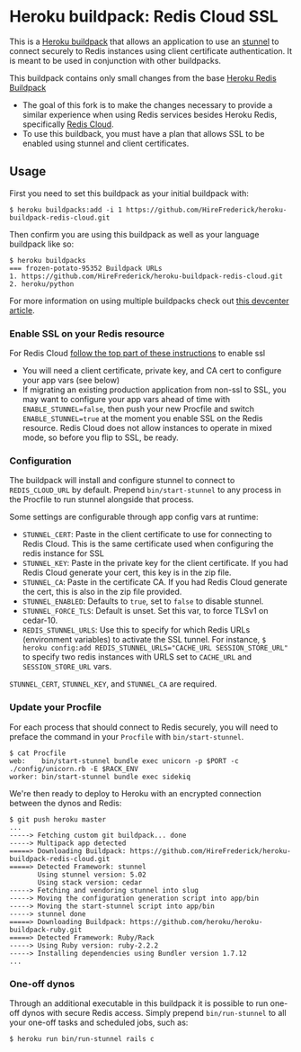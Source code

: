 # Heroku buildpack: Redis Cloud SSL

This is a [Heroku buildpack](http://devcenter.heroku.com/articles/buildpacks) that
allows an application to use an [stunnel](http://stunnel.org) to connect securely to
Redis instances using client certificate authentication. It is meant to be used in conjunction with other buildpacks.

This buildpack contains only small changes from the base [Heroku Redis Buildpack](https://github.com/heroku/heroku-buildpack-redis)
* The goal of this fork is to make the changes necessary to provide a similar experience when using Redis services
  besides Heroku Redis, specifically [Redis Cloud](https://redislabs.com/redis-cloud).
* To use this buildback, you must have a plan that allows SSL to be enabled using stunnel and client certificates.

## Usage

First you need to set this buildpack as your initial buildpack with:

```console
$ heroku buildpacks:add -i 1 https://github.com/HireFrederick/heroku-buildpack-redis-cloud.git
```

Then confirm you are using this buildpack as well as your language buildpack like so:

```console
$ heroku buildpacks
=== frozen-potato-95352 Buildpack URLs
1. https://github.com/HireFrederick/heroku-buildpack-redis-cloud.git
2. heroku/python
```

For more information on using multiple buildpacks check out [this devcenter article](https://devcenter.heroku.com/articles/using-multiple-buildpacks-for-an-app).

### Enable SSL on your Redis resource
For Redis Cloud [follow the top part of these instructions](https://redislabs.com/kb/read-more-ssl) to enable ssl
* You will need a client certificate, private key, and CA cert to configure your app vars (see below)
* If migrating an existing production application from non-ssl to SSL, you may want to configure your app vars ahead of time
with `ENABLE_STUNNEL=false`, then push your new Procfile and switch `ENABLE_STUNNEL=true` at the moment you enable
SSL on the Redis resource. Redis Cloud does not allow instances to operate in mixed mode, so before you flip to SSL, be ready.

### Configuration

The buildpack will install and configure stunnel to connect to `REDIS_CLOUD_URL` by default. Prepend `bin/start-stunnel`
to any process in the Procfile to run stunnel alongside that process.

Some settings are configurable through app config vars at runtime:

- ``STUNNEL_CERT``: Paste in the client certificate to use for connecting to Redis Cloud. This is the same certificate
used when configuring the redis instance for SSL
- ``STUNNEL_KEY``: Paste in the private key for the client certificate. If you had Redis Cloud generate your cert, this key is in the zip file.
- ``STUNNEL_CA``: Paste in the certificate CA. If you had Redis Cloud generate the cert, this is also in the zip file provided.
- ``STUNNEL_ENABLED``: Defaults to `true`, set to `false` to disable stunnel.
- ``STUNNEL_FORCE_TLS``: Default is unset. Set this var, to force TLSv1 on cedar-10.
- ``REDIS_STUNNEL_URLS``: Use this to specify for which Redis URLs (environment variables) to activate the SSL tunnel.
For instance, ``$ heroku config:add REDIS_STUNNEL_URLS="CACHE_URL SESSION_STORE_URL"`` to specify two redis instances
with URLS set to `CACHE_URL` and `SESSION_STORE_URL` vars.

`STUNNEL_CERT`, `STUNNEL_KEY`, and `STUNNEL_CA` are required.

### Update your Procfile

For each process that should connect to Redis securely, you will need to preface the command in
your `Procfile` with `bin/start-stunnel`.

    $ cat Procfile
    web:    bin/start-stunnel bundle exec unicorn -p $PORT -c ./config/unicorn.rb -E $RACK_ENV
    worker: bin/start-stunnel bundle exec sidekiq

We're then ready to deploy to Heroku with an encrypted connection between the dynos and Redis:

    $ git push heroku master
    ...
    -----> Fetching custom git buildpack... done
    -----> Multipack app detected
    =====> Downloading Buildpack: https://github.com/HireFrederick/heroku-buildpack-redis-cloud.git
    =====> Detected Framework: stunnel
           Using stunnel version: 5.02
           Using stack version: cedar
    -----> Fetching and vendoring stunnel into slug
    -----> Moving the configuration generation script into app/bin
    -----> Moving the start-stunnel script into app/bin
    -----> stunnel done
    =====> Downloading Buildpack: https://github.com/heroku/heroku-buildpack-ruby.git
    =====> Detected Framework: Ruby/Rack
    -----> Using Ruby version: ruby-2.2.2
    -----> Installing dependencies using Bundler version 1.7.12
    ...
    
### One-off dynos

Through an additional executable in this buildpack it is possible to run one-off dynos with secure Redis access.
Simply prepend `bin/run-stunnel` to all your one-off tasks and scheduled jobs, such as:

    $ heroku run bin/run-stunnel rails c
